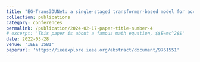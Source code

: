 ```yaml
---
title: "EG-Trans3DUNet: a single-staged transformer-based model for accurate vertebrae segmentation from spinal CT images"
collection: publications
category: conferences
permalink: /publication/2024-02-17-paper-title-number-4
# excerpt: 'This paper is about a famous math equation, $$E=mc^2$$'
date: 2022-03-28
venue: 'IEEE ISBI'
paperurl: 'https://ieeexplore.ieee.org/abstract/document/9761551'
---
```


